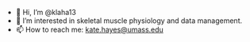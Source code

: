 - 👋 Hi, I’m @klaha13
- 👀 I’m interested in skeletal muscle physiology and data management.
- 📫 How to reach me: kate.hayes@umass.edu

<!---
klaha13/klaha13 is a ✨ special ✨ repository because its `README.md` (this file) appears on your GitHub profile.
You can click the Preview link to take a look at your changes.
--->
